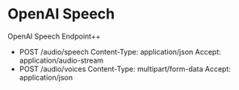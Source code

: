 # OpenAI Speech

OpenAI Speech Endpoint++

- POST /audio/speech
    Content-Type: application/json
    Accept: application/audio-stream
- POST /audio/voices 
    Content-Type: multipart/form-data
    Accept: application/json